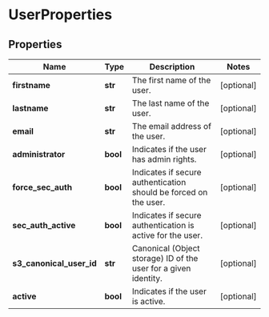 # UserProperties

## Properties
| Name | Type | Description | Notes |
| ------------ | ------------- | ------------- | ------------- |
| **firstname** | **str** | The first name of the user. | [optional]  |
| **lastname** | **str** | The last name of the user. | [optional]  |
| **email** | **str** | The email address of the user. | [optional]  |
| **administrator** | **bool** | Indicates if the user has admin rights. | [optional]  |
| **force_sec_auth** | **bool** | Indicates if secure authentication should be forced on the user. | [optional]  |
| **sec_auth_active** | **bool** | Indicates if secure authentication is active for the user. | [optional]  |
| **s3_canonical_user_id** | **str** | Canonical (Object storage) ID of the user for a given identity. | [optional]  |
| **active** | **bool** | Indicates if the user is active. | [optional]  |


